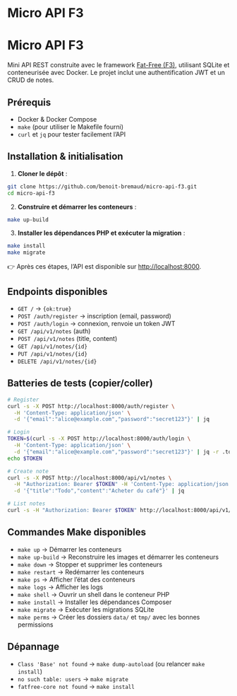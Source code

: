 # Micro API F3
# Micro API F3

Mini API REST construite avec le framework [Fat-Free (F3)](https://fatfreeframework.com/), utilisant SQLite et conteneurisée avec Docker. Le projet inclut une authentification JWT et un CRUD de notes.

## Prérequis

* Docker & Docker Compose
* `make` (pour utiliser le Makefile fourni)
* `curl` et `jq` pour tester facilement l’API

## Installation & initialisation

1. **Cloner le dépôt** :

```bash
git clone https://github.com/benoit-bremaud/micro-api-f3.git
cd micro-api-f3
```

2. **Construire et démarrer les conteneurs** :

```bash
make up-build
```

3. **Installer les dépendances PHP et exécuter la migration** :

```bash
make install
make migrate
```

👉 Après ces étapes, l’API est disponible sur [http://localhost:8000](http://localhost:8000).

## Endpoints disponibles

* `GET /` → `{ok:true}`
* `POST /auth/register` → inscription (email, password)
* `POST /auth/login` → connexion, renvoie un token JWT
* `GET /api/v1/notes` (auth)
* `POST /api/v1/notes` (title, content)
* `GET /api/v1/notes/{id}`
* `PUT /api/v1/notes/{id}`
* `DELETE /api/v1/notes/{id}`

## Batteries de tests (copier/coller)

```bash
# Register
curl -s -X POST http://localhost:8000/auth/register \
  -H 'Content-Type: application/json' \
  -d '{"email":"alice@example.com","password":"secret123"}' | jq

# Login
TOKEN=$(curl -s -X POST http://localhost:8000/auth/login \
  -H 'Content-Type: application/json' \
  -d '{"email":"alice@example.com","password":"secret123"}' | jq -r .token)
echo $TOKEN

# Create note
curl -s -X POST http://localhost:8000/api/v1/notes \
  -H "Authorization: Bearer $TOKEN" -H 'Content-Type: application/json' \
  -d '{"title":"Todo","content":"Acheter du café"}' | jq

# List notes
curl -s -H "Authorization: Bearer $TOKEN" http://localhost:8000/api/v1/notes | jq
```

## Commandes Make disponibles

* `make up` → Démarrer les conteneurs
* `make up-build` → Reconstruire les images et démarrer les conteneurs
* `make down` → Stopper et supprimer les conteneurs
* `make restart` → Redémarrer les conteneurs
* `make ps` → Afficher l’état des conteneurs
* `make logs` → Afficher les logs
* `make shell` → Ouvrir un shell dans le conteneur PHP
* `make install` → Installer les dépendances Composer
* `make migrate` → Exécuter les migrations SQLite
* `make perms` → Créer les dossiers `data/` et `tmp/` avec les bonnes permissions

## Dépannage

* `Class 'Base' not found` → `make dump-autoload` (ou relancer `make install`)
* `no such table: users` → `make migrate`
* `fatfree-core not found` → `make install`
